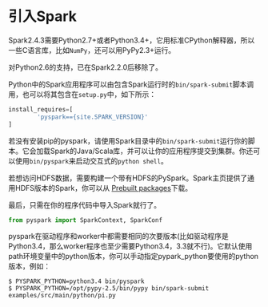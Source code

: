 # 引入Spark

Spark2.4.3需要Python2.7+或者Python3.4+，它用标准CPython解释器，所以一些C语言库，比如`NumPy`，还可以用PyPy2.3+运行。

对Python2.6的支持，已在Spark2.2.0后移除了。

Python中的Spark应用程序可以由包含Spark运行时的`bin/spark-submit`脚本调用，也可以将其包含在`setup.py`中，如下所示：

```python
install_requires=[
        'pyspark=={site.SPARK_VERSION}'
]
```

若没有安装pip的pyspark，请使用Spark目录中的`bin/spark-submit`运行你的脚本。它会加载Spark的Java/Scala库，并可以让你的应用程序提交到集群。你还可以使用`bin/pyspark`来启动交互式的`python shell`。

若想访问HDFS数据，需要构建一个带有HDFS的PySpark。Spark主页提供了通用HDFS版本的Spark，你可以从 [Prebuilt packages](https://spark.apache.org/downloads.html)下载。

最后，只需在你的程序代码中导入Spark就行了。

```python
from pyspark import SparkContext, SparkConf
```

pyspark在驱动程序和worker中都需要相同的次要版本(比如驱动程序是Python3.4，那么worker程序也至少需要Python3.4，3.3就不行)。它默认使用path环境变量中的python版本，你可以手动指定pypark_python要使用的python版本，例如：

```shell
$ PYSPARK_PYTHON=python3.4 bin/pyspark
$ PYSPARK_PYTHON=/opt/pypy-2.5/bin/pypy bin/spark-submit examples/src/main/python/pi.py
```

